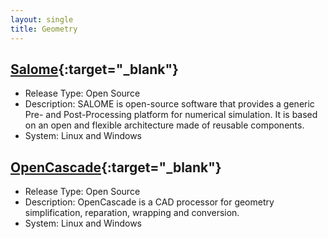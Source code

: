 ```yaml
---
layout: single
title: Geometry
---
```



## [Salome](https://www.salome-platform.org/){:target="_blank"}
* Release Type: Open Source
* Description: SALOME is open-source software that provides a generic Pre- and Post-Processing platform for numerical simulation. It is based on an open and flexible architecture made of reusable components.
* System: Linux and Windows

## [OpenCascade](https://www.opencascade.com/products/cad-processor/){:target="_blank"}
* Release Type: Open Source
* Description: OpenCascade is a CAD processor for geometry simplification, reparation, wrapping and conversion.
* System: Linux and Windows

